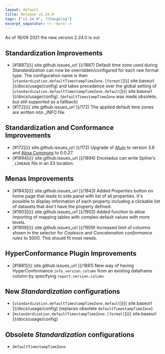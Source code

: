 ```yaml
---
layout: default
title: Release v2.24.0
tags: ["v2.24.0", "changelog"]
excerpt_separator: <!--more-->
---
```


As of 18/09 2021 the new version 2.24.0 is out
<!--more-->

## Standardization Improvements

- [#1887]({{ site.github.issues_url }}/1887) Default time zone used during _Standardization_ can now be overridden/configured for each raw format type. The configuration name is then [`standardization.defaultTimestampTimeZone.[format]`]({{ site.baseurl }}/docs/usage/config) and takes precedence over the global setting of [`standardization.defaultTimestampTimeZone.default`]({{ site.baseurl }}/docs/usage/config). (`defaultTimestampTimeZone` was made obsolete, but still supported as a fallback)
- [#172]({{ site.github.issues_url }}/172) The applied default time zones are written into _INFO file.

## Standardization and Conformance Improvements

- [#172]({{ site.github.issues_url }}/172) Upgrade of [Atum](https://github.com/AbsaOSS/atum) to version 3.6 and [Absa Commons](https://github.com/AbsaOSS/commons) to 0.0.27.
- [#1894]({{ site.github.issues_url }}/1894) Enceladus can write Spline's `_LINEAGE` file in an S3 location.

## Menas Improvements

- [#1843]({{ site.github.issues_url }}/1843) Added _Properties_ button on home page that leads to side panel with list of all properties. It's possible to display information of each property including a clickable list of datasets that don't have the property defined.
- [#1903]({{ site.github.issues_url }}/1903) Added function to allow importing of mapping tables with complex default values with more levels.
- [#1909]({{ site.github.issues_url }}/1909) Increased limit of columns shown in the selector for _Coalesce_ and _Concatenation conformance rules_ to 5000. This should fit most needs.

## HyperConformance Plugin Improvements  

- [#1881]({{ site.github.issues_url }}/1881) New way of having HyperConformance `info_version_column` from an existing dataframe column by specifying `report.version.column`

## New _Standardization_ configurations

* [`standardization.defaultTimestampTimeZone.default`]({{ site.baseurl }}/docs/usage/config) (replaces obsolete `defaultTimestampTimeZone`)
* [`mstandardization.defaultTimestampTimeZone.[format]`]({{ site.baseurl }}/docs/usage/config)


## Obsolete _Standardization_ configurations

* `defaultTimestampTimeZone`
